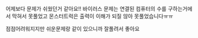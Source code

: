 어제보다 문제가 쉬웠던거 같아요!!
바이러스 문제는 연결된 컴퓨터의 수를 구하는거에서 막혀서 못풀었고
몬스터트럭은 출력이 이해가 되질 않아 못풀었습니다ㅠㅠ

점점어려워지지만 쉬운문제랑 같이 있으니까 잘풀려서 좋아요